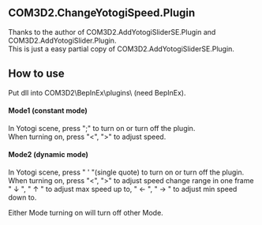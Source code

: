## COM3D2.ChangeYotogiSpeed.Plugin
Thanks to the author of COM3D2.AddYotogiSliderSE.Plugin and COM3D2.AddYotogiSlider.Plugin.  
This is just a easy partial copy of COM3D2.AddYotogiSliderSE.Plugin.  

## How to use
Put dll into COM3D2\BepInEx\plugins\ (need BepInEx).  

#### Mode1 (constant mode)
In Yotogi scene, press ";" to turn on or turn off the plugin.  
When turning on, press "<", ">" to adjust speed.  

#### Mode2 (dynamic mode)
In Yotogi scene, press " ' "(single quote) to turn on or turn off the plugin.  
When turning on, press "<", ">" to adjust speed change range in one frame  
" ↓ ", " ↑ " to adjust max speed up to, " ← ", " → " to adjust min speed down to.  
  
Either Mode turning on will turn off other Mode.  
